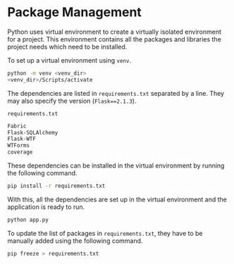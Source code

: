 # Package Management

Python uses virtual environment to create a virtually isolated environment for a project. This environment contains all the packages and libraries the project needs which need to be installed.

To set up a virtual environment using `venv`.

```sh
python -m venv <venv_dir>
<venv_dir>/Scripts/activate
```

The dependencies are listed in `requirements.txt` separated by a line. They may also specify the version (`Flask==2.1.3`).

`requirements.txt`

```txt
Fabric
Flask-SQLAlchemy
Flask-WTF
WTForms
coverage
```

These dependencies can be installed in the virtual environment by running the following command.

```sh
pip install -r requirements.txt
```

With this, all the dependencies are set up in the virtual environment and the application is ready to run.

```sh
python app.py
```

To update the list of packages in `requirements.txt`, they have to be manually added using the following command.

```sh
pip freeze > requirements.txt
```
